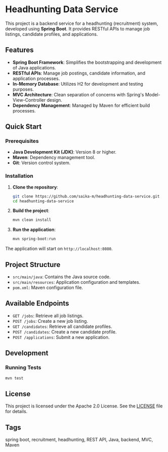 # Headhunting Data Service

This project is a backend service for a headhunting (recruitment) system, developed using **Spring Boot**. It provides RESTful APIs to manage job listings, candidate profiles, and applications.

## Features

- **Spring Boot Framework**: Simplifies the bootstrapping and development of Java applications.
- **RESTful APIs**: Manage job postings, candidate information, and application processes.
- **In-Memory Database**: Utilizes H2 for development and testing purposes.
- **MVC Architecture**: Clean separation of concerns with Spring's Model-View-Controller design.
- **Dependency Management**: Managed by Maven for efficient build processes.

## Quick Start

### Prerequisites

- **Java Development Kit (JDK)**: Version 8 or higher.
- **Maven**: Dependency management tool.
- **Git**: Version control system.

### Installation

1. **Clone the repository**:

   ```bash
   git clone https://github.com/saika-m/headhunting-data-service.git
   cd headhunting-data-service
   ```

2. **Build the project**:

   ```bash
   mvn clean install
   ```

3. **Run the application**:

   ```bash
   mvn spring-boot:run
   ```

The application will start on `http://localhost:8080`.

## Project Structure

* `src/main/java`: Contains the Java source code.
* `src/main/resources`: Application configuration and templates.
* `pom.xml`: Maven configuration file.

## Available Endpoints

* `GET /jobs`: Retrieve all job listings.
* `POST /jobs`: Create a new job listing.
* `GET /candidates`: Retrieve all candidate profiles.
* `POST /candidates`: Create a new candidate profile.
* `POST /applications`: Submit a new application.

## Development

### Running Tests

```bash
mvn test
```

## License

This project is licensed under the Apache 2.0 License. See the [LICENSE](LICENSE) file for details.

## Tags

spring boot, recruitment, headhunting, REST API, Java, backend, MVC, Maven
